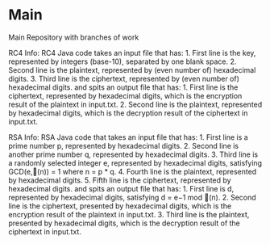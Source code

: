 # Main
Main Repository with branches of work

RC4 Info:  RC4 Java code takes an input file that has:
    1. First line is the key, represented by integers (base-10), separated by one blank space.
    2. Second line is the plaintext, represented by (even number of) hexadecimal digits.
    3. Third line is the ciphertext, represented by (even number of) hexadecimal digits.
and spits an output file that has:
    1. First line is the ciphertext, represented by hexadecimal digits, which is the encryption result of the plaintext in input.txt.
    2. Second line is the plaintext, represented by hexadecimal digits, which is the decryption result of the ciphertext in input.txt.

RSA Info:  RSA Java code that takes an input file that has:
    1. First line is a prime number p, represented by hexadecimal digits.
    2. Second line is another prime number q, represented by hexadecimal digits.
    3. Third line is a randomly selected integer e, represented by hexadecimal digits, satisfying
    GCD(e,(n)) = 1 where n = p * q.
    4. Fourth line is the plaintext, represented by hexadecimal digits.
    5. Fifth line is the ciphertext, represented by hexadecimal digits.
and spits an output file that has:
    1. First line is d, represented by hexadecimal digits, satisfying d = e−1 mod (n).
    2. Second line is the ciphertext, presented by hexadecimal digits, which is the encryption result of the plaintext in input.txt.
    3. Third line is the plaintext, presented by hexadecimal digits, which is the decryption result of the ciphertext in input.txt.
